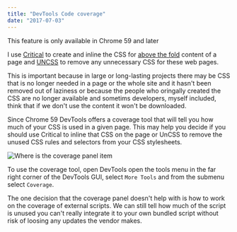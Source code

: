```yaml
---
title: "DevTools Code coverage"
date: "2017-07-03"
---
```


This feature is only available in Chrome 59 and later

I use [Critical](https://github.com/addyosmani/critical) to create and inline the CSS for [above the fold](https://www.optimizely.com/optimization-glossary/above-the-fold/) content of a page and [UNCSS](https://github.com/giakki/uncss) to remove any unnecessary CSS for these web pages.

This is important because in large or long-lasting projects there may be CSS that is no longer needed in a page or the whole site and it hasn't been removed out of laziness or because the people who oringally created the CSS are no longer available and sometims developers, myself included, think that if we don't use the content it won't be downloaded.

Since Chrome 59 DevTools offers a coverage tool that will tell you how much of your CSS is used in a given page. This may help you decide if you should use Critical to inline that CSS on the page or UnCSS to remove the unused CSS rules and selectors from your CSS stylesheets.

![Where is the coverage panel item](https://res.cloudinary.com/dfh6ihzvj/image/upload/c_scale,w_500/f_auto,q_auto/coverage-menu-location)

To use the coverage tool, open DevTools open the tools menu in the far right corner of the DevTools GUI, select `More Tools` and from the submenu select `Coverage`.

The one decision that the coverage panel doesn't help with is how to work on the coverage of external scripts. We can still tell how much of the script is unused you can't really integrate it to your own bundled script without risk of loosing any updates the vendor makes.
